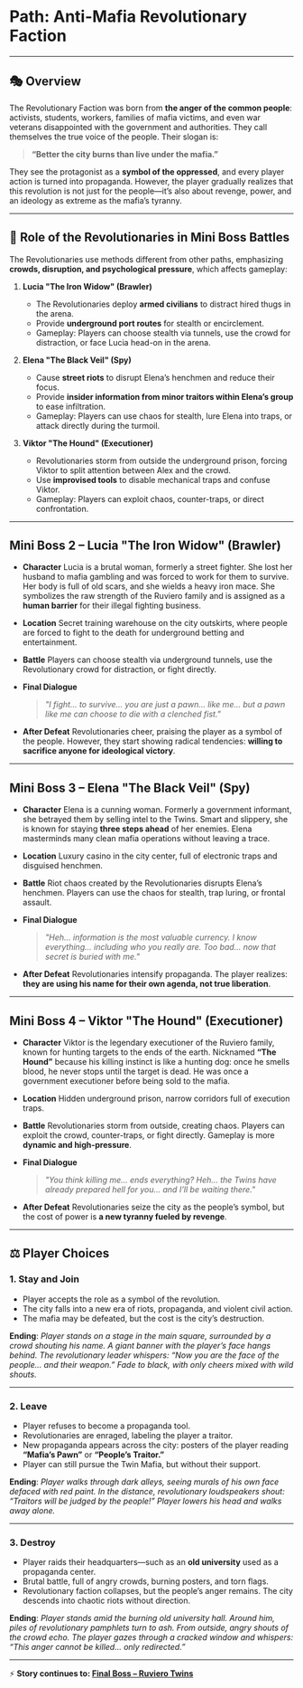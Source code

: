 # **Path: Anti-Mafia Revolutionary Faction**

---

## 🎭 Overview

The Revolutionary Faction was born from **the anger of the common people**: activists, students, workers, families of mafia victims, and even war veterans disappointed with the government and authorities. They call themselves the true voice of the people. Their slogan is:

> **“Better the city burns than live under the mafia.”**

They see the protagonist as a **symbol of the oppressed**, and every player action is turned into propaganda. However, the player gradually realizes that this revolution is not just for the people—it’s also about revenge, power, and an ideology as extreme as the mafia’s tyranny.

---

## 🎯 Role of the Revolutionaries in Mini Boss Battles

The Revolutionaries use methods different from other paths, emphasizing **crowds, disruption, and psychological pressure**, which affects gameplay:

1. **Lucia "The Iron Widow" (Brawler)**

   - The Revolutionaries deploy **armed civilians** to distract hired thugs in the arena.
   - Provide **underground port routes** for stealth or encirclement.
   - Gameplay: Players can choose stealth via tunnels, use the crowd for distraction, or face Lucia head-on in the arena.

2. **Elena "The Black Veil" (Spy)**

   - Cause **street riots** to disrupt Elena’s henchmen and reduce their focus.
   - Provide **insider information from minor traitors within Elena’s group** to ease infiltration.
   - Gameplay: Players can use chaos for stealth, lure Elena into traps, or attack directly during the turmoil.

3. **Viktor "The Hound" (Executioner)**

   - Revolutionaries storm from outside the underground prison, forcing Viktor to split attention between Alex and the crowd.
   - Use **improvised tools** to disable mechanical traps and confuse Viktor.
   - Gameplay: Players can exploit chaos, counter-traps, or direct confrontation.

---

## Mini Boss 2 – **Lucia "The Iron Widow"** (Brawler)

- **Character**
  Lucia is a brutal woman, formerly a street fighter. She lost her husband to mafia gambling and was forced to work for them to survive. Her body is full of old scars, and she wields a heavy iron mace.
  She symbolizes the raw strength of the Ruviero family and is assigned as a **human barrier** for their illegal fighting business.

- **Location**
  Secret training warehouse on the city outskirts, where people are forced to fight to the death for underground betting and entertainment.

- **Battle**
  Players can choose stealth via underground tunnels, use the Revolutionary crowd for distraction, or fight directly.

- **Final Dialogue**

  > _"I fight… to survive… you are just a pawn… like me… but a pawn like me can choose to die with a clenched fist."_

- **After Defeat**
  Revolutionaries cheer, praising the player as a symbol of the people. However, they start showing radical tendencies: **willing to sacrifice anyone for ideological victory**.

---

## Mini Boss 3 – **Elena "The Black Veil"** (Spy)

- **Character**
  Elena is a cunning woman. Formerly a government informant, she betrayed them by selling intel to the Twins. Smart and slippery, she is known for staying **three steps ahead** of her enemies. Elena masterminds many clean mafia operations without leaving a trace.

- **Location**
  Luxury casino in the city center, full of electronic traps and disguised henchmen.

- **Battle**
  Riot chaos created by the Revolutionaries disrupts Elena’s henchmen. Players can use the chaos for stealth, trap luring, or frontal assault.

- **Final Dialogue**

  > _"Heh… information is the most valuable currency. I know everything… including who you really are. Too bad… now that secret is buried with me."_

- **After Defeat**
  Revolutionaries intensify propaganda. The player realizes: **they are using his name for their own agenda, not true liberation**.

---

## Mini Boss 4 – **Viktor "The Hound"** (Executioner)

- **Character**
  Viktor is the legendary executioner of the Ruviero family, known for hunting targets to the ends of the earth. Nicknamed **“The Hound”** because his killing instinct is like a hunting dog: once he smells blood, he never stops until the target is dead.
  He was once a government executioner before being sold to the mafia.

- **Location**
  Hidden underground prison, narrow corridors full of execution traps.

- **Battle**
  Revolutionaries storm from outside, creating chaos. Players can exploit the crowd, counter-traps, or fight directly. Gameplay is more **dynamic and high-pressure**.

- **Final Dialogue**

  > _"You think killing me… ends everything? Heh… the Twins have already prepared hell for you… and I’ll be waiting there."_

- **After Defeat**
  Revolutionaries seize the city as the people’s symbol, but the cost of power is **a new tyranny fueled by revenge**.

---

## ⚖️ Player Choices

### 1. **Stay and Join**

- Player accepts the role as a symbol of the revolution.
- The city falls into a new era of riots, propaganda, and violent civil action.
- The mafia may be defeated, but the cost is the city’s destruction.

**Ending**:
_Player stands on a stage in the main square, surrounded by a crowd shouting his name. A giant banner with the player’s face hangs behind. The revolutionary leader whispers: “Now you are the face of the people… and their weapon.” Fade to black, with only cheers mixed with wild shouts._

---

### 2. **Leave**

- Player refuses to become a propaganda tool.
- Revolutionaries are enraged, labeling the player a traitor.
- New propaganda appears across the city: posters of the player reading **“Mafia’s Pawn”** or **“People’s Traitor.”**
- Player can still pursue the Twin Mafia, but without their support.

**Ending**:
_Player walks through dark alleys, seeing murals of his own face defaced with red paint. In the distance, revolutionary loudspeakers shout: “Traitors will be judged by the people!” Player lowers his head and walks away alone._

---

### 3. **Destroy**

- Player raids their headquarters—such as an **old university** used as a propaganda center.
- Brutal battle, full of angry crowds, burning posters, and torn flags.
- Revolutionary faction collapses, but the people’s anger remains. The city descends into chaotic riots without direction.

**Ending**:
_Player stands amid the burning old university hall. Around him, piles of revolutionary pamphlets turn to ash. From outside, angry shouts of the crowd echo. The player gazes through a cracked window and whispers: “This anger cannot be killed… only redirected.”_

---

⚡ **Story continues to: [Final Boss – Ruviero Twins](/final)**
